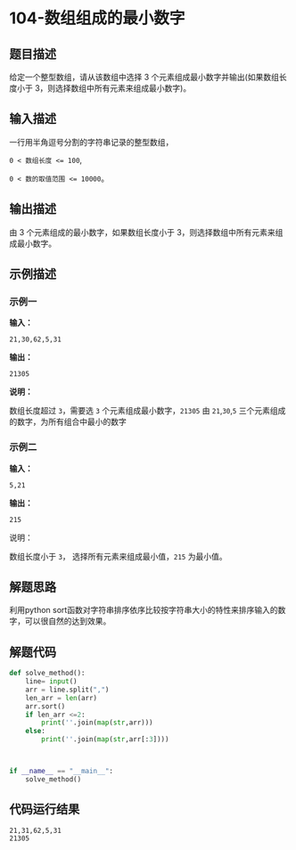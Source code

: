 #  104-数组组成的最小数字

## 题目描述

给定一个整型数组，请从该数组中选择 3 个元素组成最小数字并输出(如果数组长度小于 3，则选择数组中所有元素来组成最小数字)。

## 输入描述

一行用半角逗号分割的字符串记录的整型数组，

`0 < 数组长度 <= 100`,

`0 < 数的取值范围 <= 10000`。



## 输出描述

由 3 个元素组成的最小数字，如果数组长度小于 3，则选择数组中所有元素来组成最小数字。

## 示例描述

### 示例一

**输入：**

```
21,30,62,5,31
```

**输出：**

```
21305
```

**说明：**  

数组长度超过 `3`，需要选 `3` 个元素组成最小数字，`21305` 由 `21`,`30`,`5` 三个元素组成的数字，为所有组合中最小的数字

### 示例二

**输入：**

```
5,21
```

**输出：**

```
215
```

说明：

数组长度小于 `3`， 选择所有元素来组成最小值，`215` 为最小值。

## 解题思路

利用python sort函数对字符串排序依序比较按字符串大小的特性来排序输入的数字，可以很自然的达到效果。



## 解题代码

```python
def solve_method():
	line= input()
	arr = line.split(",")
	len_arr = len(arr)
	arr.sort()
	if len_arr <=2:
		print(''.join(map(str,arr)))
	else:
		print(''.join(map(str,arr[:3])))



if __name__ == "__main__":
	solve_method()

```

## 代码运行结果

```
21,31,62,5,31
21305
```

